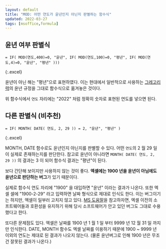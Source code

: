 ```yaml
---
layout: default
title: "MOD: 어떤 연도가 윤년인지 아닌지 판별하는 함수식"
updated: 2022-03-27
tags: [msoffice,formula]
---
```


## 윤년 여부 판별식
```excel
= IF( MOD(연도,400)=0, "윤년", IF( MOD(연도,100)=0, "평년", IF( MOD(연도,4)=0, "윤년", "평년" )))
```
{:.excel}

윤년이 아닌 해는 "평년"으로 표현하였다. 이는 현대에서 일반적으로 사용하는 [그레고리력](https://namu.wiki/w/%EA%B7%B8%EB%A0%88%EA%B3%A0%EB%A6%AC%EB%A0%A5)의 윤년 규정을 그대로 함수식으로 옮겨놓은 것이다.

위 함수식에서 `연도` 자리에는 "2022" 처럼 정확히 숫자로 표현된 연도를 넣으면 된다.

## 다른 판별식 (비추천)

```excel
= IF( MONTH( DATE( 연도, 2, 29 )) = 2, "윤년", "평년" )
```
{:.excel}

MONTH, DATE 함수로도 윤년인지 아닌지를 판별할 수 있다. 어떤 `연도`의 2 월 29 일이 실제로 존재하는지를 판단한다. 참고로 윤년이 아니라면 `MONTH( DATE( 연도, 2, 29 ))` 의 결과는 3 이 되어 함수식 결과는 "평년"이 된다.

보다 간단해 보이지만 사용하지 않는 것이 좋다. **엑셀에는 1900 년을 윤년이 아님에도 윤년으로 판단하는 버그**가 있기 때문이다.

실제로 함수식 연도 자리에 "1900" 을 대입하면 "윤년" 이라는 결과가 나온다. 또한 엑셀 셀에 "1900-2-29" 라고 입력하면 날짜 형식으로 제대로 인식도 한다. 이는 버그이기는 하지만, 엑셀이 일부러 고치지 않고 있다. [MS 도움말](https://docs.microsoft.com/ko-KR/office/troubleshoot/excel/wrongly-assumes-1900-is-leap-year)을 참고하자면, 엑셀 이전의 소프트웨어들과 호환성을 유지하기 위해 당시 소프트웨어가 안고 있던 버그도 그대로 수용했다고 한다.

또다른 문제점도 있다. 엑셀은 날짜를 1900 년 1 월 1 일 부터 9999 년 12 월 31 일 까지만 인식한다. DATE, MONTH 함수도 엑셀 날짜를 이용하기 때문에 1900 ~ 9999 년 이외의 연도는 제대로 된 결과가 나오지 않는다. (물론 윤년버그로 인해 1900 년은 무조건 잘못된 결과가 나온다.)